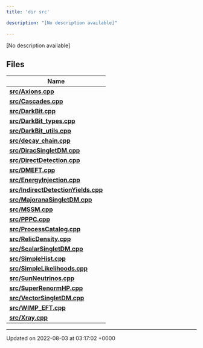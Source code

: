```yaml
---
title: 'dir src'

description: "[No description available]"

---
```







[No description available]

## Files

| Name           |
| -------------- |
| **[src/Axions.cpp](/documentation/code/colliderbit_development/files/axions_8cpp/#file-axions.cpp)**  |
| **[src/Cascades.cpp](/documentation/code/colliderbit_development/files/cascades_8cpp/#file-cascades.cpp)**  |
| **[src/DarkBit.cpp](/documentation/code/colliderbit_development/files/darkbit_8cpp/#file-darkbit.cpp)**  |
| **[src/DarkBit_types.cpp](/documentation/code/colliderbit_development/files/darkbit__types_8cpp/#file-darkbit-types.cpp)**  |
| **[src/DarkBit_utils.cpp](/documentation/code/colliderbit_development/files/darkbit__utils_8cpp/#file-darkbit-utils.cpp)**  |
| **[src/decay_chain.cpp](/documentation/code/colliderbit_development/files/decay__chain_8cpp/#file-decay-chain.cpp)**  |
| **[src/DiracSingletDM.cpp](/documentation/code/colliderbit_development/files/diracsingletdm_8cpp/#file-diracsingletdm.cpp)**  |
| **[src/DirectDetection.cpp](/documentation/code/colliderbit_development/files/directdetection_8cpp/#file-directdetection.cpp)**  |
| **[src/DMEFT.cpp](/documentation/code/colliderbit_development/files/dmeft_8cpp/#file-dmeft.cpp)**  |
| **[src/EnergyInjection.cpp](/documentation/code/colliderbit_development/files/energyinjection_8cpp/#file-energyinjection.cpp)**  |
| **[src/IndirectDetectionYields.cpp](/documentation/code/colliderbit_development/files/indirectdetectionyields_8cpp/#file-indirectdetectionyields.cpp)**  |
| **[src/MajoranaSingletDM.cpp](/documentation/code/colliderbit_development/files/majoranasingletdm_8cpp/#file-majoranasingletdm.cpp)**  |
| **[src/MSSM.cpp](/documentation/code/colliderbit_development/files/mssm_8cpp/#file-mssm.cpp)**  |
| **[src/PPPC.cpp](/documentation/code/colliderbit_development/files/pppc_8cpp/#file-pppc.cpp)**  |
| **[src/ProcessCatalog.cpp](/documentation/code/colliderbit_development/files/processcatalog_8cpp/#file-processcatalog.cpp)**  |
| **[src/RelicDensity.cpp](/documentation/code/colliderbit_development/files/relicdensity_8cpp/#file-relicdensity.cpp)**  |
| **[src/ScalarSingletDM.cpp](/documentation/code/colliderbit_development/files/scalarsingletdm_8cpp/#file-scalarsingletdm.cpp)**  |
| **[src/SimpleHist.cpp](/documentation/code/colliderbit_development/files/simplehist_8cpp/#file-simplehist.cpp)**  |
| **[src/SimpleLikelihoods.cpp](/documentation/code/colliderbit_development/files/simplelikelihoods_8cpp/#file-simplelikelihoods.cpp)**  |
| **[src/SunNeutrinos.cpp](/documentation/code/colliderbit_development/files/sunneutrinos_8cpp/#file-sunneutrinos.cpp)**  |
| **[src/SuperRenormHP.cpp](/documentation/code/colliderbit_development/files/superrenormhp_8cpp/#file-superrenormhp.cpp)**  |
| **[src/VectorSingletDM.cpp](/documentation/code/colliderbit_development/files/vectorsingletdm_8cpp/#file-vectorsingletdm.cpp)**  |
| **[src/WIMP_EFT.cpp](/documentation/code/colliderbit_development/files/wimp__eft_8cpp/#file-wimp-eft.cpp)**  |
| **[src/Xray.cpp](/documentation/code/colliderbit_development/files/xray_8cpp/#file-xray.cpp)**  |






-------------------------------

Updated on 2022-08-03 at 03:17:02 +0000
